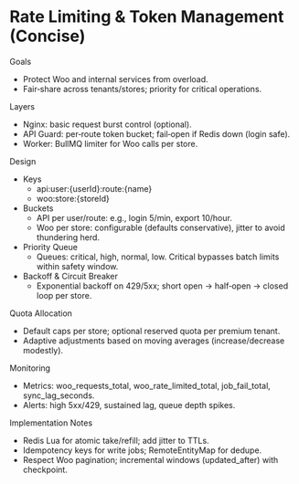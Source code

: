 # Rate Limiting & Token Management (Concise)

Goals
- Protect Woo and internal services from overload.
- Fair‑share across tenants/stores; priority for critical operations.

Layers
- Nginx: basic request burst control (optional).
- API Guard: per‑route token bucket; fail‑open if Redis down (login safe).
- Worker: BullMQ limiter for Woo calls per store.

Design
- Keys
  - api:user:{userId}:route:{name}
  - woo:store:{storeId}
- Buckets
  - API per user/route: e.g., login 5/min, export 10/hour.
  - Woo per store: configurable (defaults conservative), jitter to avoid thundering herd.
- Priority Queue
  - Queues: critical, high, normal, low. Critical bypasses batch limits within safety window.
- Backoff & Circuit Breaker
  - Exponential backoff on 429/5xx; short open → half‑open → closed loop per store.

Quota Allocation
- Default caps per store; optional reserved quota per premium tenant.
- Adaptive adjustments based on moving averages (increase/decrease modestly).

Monitoring
- Metrics: woo_requests_total, woo_rate_limited_total, job_fail_total, sync_lag_seconds.
- Alerts: high 5xx/429, sustained lag, queue depth spikes.

Implementation Notes
- Redis Lua for atomic take/refill; add jitter to TTLs.
- Idempotency keys for write jobs; RemoteEntityMap for dedupe.
- Respect Woo pagination; incremental windows (updated_after) with checkpoint.
